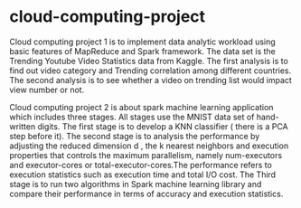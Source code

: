 # cloud-computing-project

Cloud computing project 1 is to implement data analytic workload using basic features
of MapReduce and Spark framework. The data set is the Trending Youtube Video
Statistics data from Kaggle. The first analysis is to find out video category and Trending
correlation among different countries. The second analysis is to see whether a video on
trending list would impact view number or not. 


Cloud computing project 2 is about spark machine learning application which includes
three stages. All stages use the MNIST data set of hand-written digits. The first stage is
to develop a KNN classifier ( there is a PCA step before it). The second stage is to
analysis the performance by adjusting the reduced dimension d , the k nearest neighbors
and execution properties that controls the maximum parallelism, namely num-executors
and executor-cores or total-executor-cores.The performance refers to execution statistics
such as execution time and total I/O cost. The Third stage is to run two algorithms in
Spark machine learning library and compare their performance in terms of accuracy and
execution statistics.
